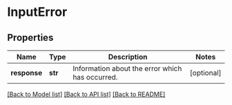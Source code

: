# InputError

## Properties
Name | Type | Description | Notes
------------ | ------------- | ------------- | -------------
**response** | **str** | Information about the error which has occurred. | [optional] 

[[Back to Model list]](../README.md#documentation-for-models) [[Back to API list]](../README.md#documentation-for-api-endpoints) [[Back to README]](../README.md)

